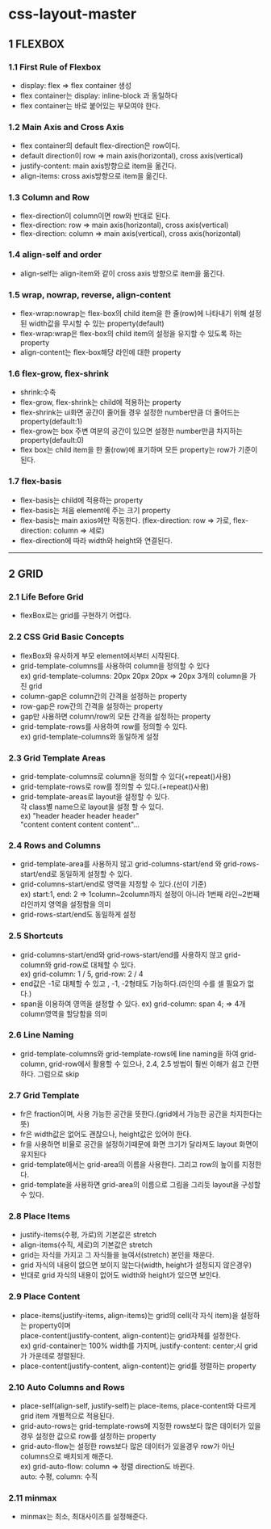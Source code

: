 # css-layout-master

## 1 FLEXBOX

### 1.1 First Rule of Flexbox

- display: flex => flex container 생성
- flex container는 display: inline-block 과 동일하다
- flex container는 바로 붙어있는 부모여야 한다.

### 1.2 Main Axis and Cross Axis

- flex container의 default flex-direction은 row이다.
- default direction이 row => main axis(horizontal), cross axis(vertical)
- justify-content: main axis방향으로 item을 옮긴다.
- align-items: cross axis방향으로 item을 옮긴다.

### 1.3 Column and Row

- flex-direction이 column이면 row와 반대로 된다.
- flex-direction: row => main axis(horizontal), cross axis(vertical)
- flex-direction: column => main axis(vertical), cross axis(horizontal)

### 1.4 align-self and order

- align-self는 align-item와 같이 cross axis 방향으로 item을 옮긴다.

### 1.5 wrap, nowrap, reverse, align-content

- flex-wrap:nowrap는 flex-box의 child item을 한 줄(row)에 나타내기 위해 설정된 width값을 무시할 수 있는 property(default)
- flex-wrap:wrap은 flex-box의 child item의 설정을 유지할 수 있도록 하는 property
- align-content는 flex-box해당 라인에 대한 property

### 1.6 flex-grow, flex-shrink

- shrink:수축
- flex-grow, flex-shrink는 child에 적용하는 property
- flex-shrink는 ui화면 공간이 줄어들 경우 설정한 number만큼 더 줄어드는 property(default:1)
- flex-grow는 box 주변 여분의 공간이 있으면 설정한 number만큼 차지하는 property(default:0)
- flex box는 child item을 한 줄(row)에 표기하며 모든 property는 row가 기준이 된다.

### 1.7 flex-basis

- flex-basis는 child에 적용하는 property
- flex-basis는 처음 element에 주는 크기 property
- flex-basis는 main axios에만 작동한다. (flex-direction: row => 가로, flex-direction: column => 세로)
- flex-direction에 따라 width와 height와 연결된다.

---

## 2 GRID

### 2.1 Life Before Grid

- flexBox로는 grid를 구현하기 어렵다.

### 2.2 CSS Grid Basic Concepts

- flexBox와 유사하게 부모 element에서부터 시작된다.
- grid-template-columns를 사용하여 column을 정의할 수 있다\
  ex) grid-template-columns: 20px 20px 20px => 20px 3개의 column을 가진 grid
- column-gap은 column간의 간격을 설정하는 property
- row-gap은 row간의 간격을 설정하는 property
- gap만 사용하면 column/row의 모든 간격을 설정하는 property
- grid-template-rows를 사용하여 row를 정의할 수 있다.\
  ex) grid-template-columns와 동일하게 설정

### 2.3 Grid Template Areas

- grid-template-columns로 column을 정의할 수 있다(+repeat()사용)
- grid-template-rows로 row를 정의할 수 있다.(+repeat()사용)
- grid-template-areas로 layout을 설정할 수 있다.\
  각 class별 name으로 layout을 설정 할 수 있다.\
  ex) "header header header header"\
   "content content content content"...

### 2.4 Rows and Columns

- grid-template-area를 사용하지 않고 grid-columns-start/end 와 grid-rows-start/end로 동일하게 설정할 수 있다.
- grid-columns-start/end로 영역을 지정할 수 있다.(선이 기준)\
  ex) start:1, end: 2 => 1column~2column까지 설정이 아니라 1번째 라인~2번째 라인까지 영역을 설정함을 의미
- grid-rows-start/end도 동일하게 설정

### 2.5 Shortcuts

- grid-columns-start/end와 grid-rows-start/end를 사용하지 않고 grid-column와 grid-row로 대체할 수 있다.\
  ex) grid-column: 1 / 5, grid-row: 2 / 4
- end값은 -1로 대체할 수 있고 , -1, -2형태도 가능하다.(라인의 수를 셀 필요가 없다.)
- span을 이용하여 영역을 설정할 수 있다.
  ex) grid-column: span 4; => 4개 column영역을 할당함을 의미

### 2.6 Line Naming

- grid-template-columns와 grid-template-rows에 line naming을 하여 grid-column, grid-row에서 활용할 수 있으나, 2.4, 2.5 방법이 훨씬 이해가 쉽고 간편하다. 그럼으로 skip

### 2.7 Grid Template

- fr은 fraction이며, 사용 가능한 공간을 뜻한다.(grid에서 가능한 공간을 차지한다는 뜻)
- fr은 width값은 없어도 괜찮으나, height값은 있어야 한다.
- fr을 사용하면 비율로 공간을 설정하기때문에 화면 크기가 달라져도 layout 화면이 유지된다
- grid-template에서는 grid-area의 이름을 사용한다. 그리고 row의 높이를 지정한다.
- grid-template을 사용하면 grid-area의 이름으로 그림을 그리듯 layout을 구성할 수 있다.

### 2.8 Place Items

- justify-items(수평, 가로)의 기본값은 stretch
- align-items(수직, 세로)의 기본값은 stretch
- grid는 자식을 가지고 그 자식들을 늘여서(stretch) 본인을 채운다.
- grid 자식의 내용이 없으면 보이지 않는다(width, height가 설정되지 않은경우)
- 반대로 grid 자식의 내용이 없어도 width와 height가 있으면 보인다.

### 2.9 Place Content

- place-items(justify-items, align-items)는 grid의 cell(각 자식 item)을 설정하는 property이며\
  place-content(justify-content, align-content)는 grid자체를 설정한다.\
  ex) grid-container는 100% width를 가지며, justify-content: center;시 grid가 가운데로 정렬된다.
- place-content(justify-content, align-content)는 grid를 정렬하는 property

### 2.10 Auto Columns and Rows

- place-self(align-self, justify-self)는 place-items, place-content와 다르게 grid item 개별적으로 적용된다.
- grid-auto-rows는 grid-template-rows에 지정한 rows보다 많은 데이터가 있을경우 설정한 값으로 row를 설정하는 property
- grid-auto-flow는 설정한 rows보다 많은 데이터가 있을경우 row가 아닌 columns으로 배치되게 해준다.\
  ex) grid-auto-flow: column => 정렬 direction도 바뀐다.\
  auto: 수평, column: 수직

### 2.11 minmax

- minmax는 최소, 최대사이즈를 설정해준다.
